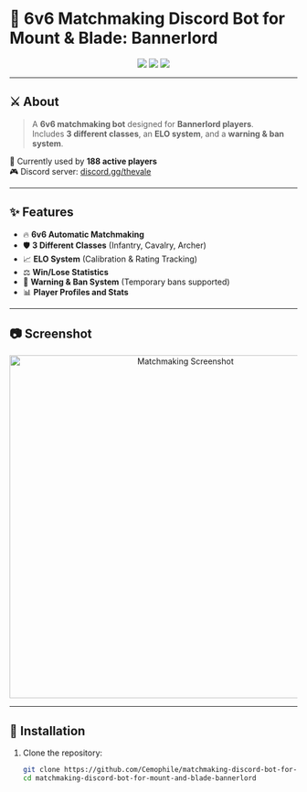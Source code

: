 # 🏹 6v6 Matchmaking Discord Bot for Mount & Blade: Bannerlord

<p align="center">
  <img src="https://img.shields.io/badge/Mount%20%26%20Blade-Bannerlord-8A2BE2?style=for-the-badge&logo=steam&logoColor=white" />
  <img src="https://img.shields.io/badge/Discord-Bot-5865F2?style=for-the-badge&logo=discord&logoColor=white" />
  <img src="https://img.shields.io/badge/ELO%20System-Active-green?style=for-the-badge" />
</p>

---

## ⚔️ About

> A **6v6 matchmaking bot** designed for **Bannerlord players**.  
> Includes **3 different classes**, an **ELO system**, and a **warning & ban system**.  

📌 Currently used by **188 active players**  
🎮 Discord server: [discord.gg/thevale](https://discord.gg/thevale)  

---

## ✨ Features

- 🔥 **6v6 Automatic Matchmaking**  
- 🛡️ **3 Different Classes** (Infantry, Cavalry, Archer)  
- 📈 **ELO System** (Calibration & Rating Tracking)  
- ⚖️ **Win/Lose Statistics**  
- 🚫 **Warning & Ban System** (Temporary bans supported)  
- 📊 **Player Profiles and Stats**  

---

## 📷 Screenshot

<p align="center">
  <img src="https://i.imgur.com/7ScK4Gu.png" width="600" alt="Matchmaking Screenshot" />
</p>

---

## 🚀 Installation

1. Clone the repository:
   ```bash
   git clone https://github.com/Cemophile/matchmaking-discord-bot-for-mount-and-blade-bannerlord.git
   cd matchmaking-discord-bot-for-mount-and-blade-bannerlord

